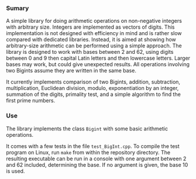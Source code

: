 ### Sumary

A simple library for doing arithmetic operations on non-negative integers with arbitrary size. Integers are implemented as vectors of digits. 
This implementation is not designed with efficiency in mind and is rather slow compared with dedicated libraries. 
Instead, it is aimed at showing how arbitrary-size arithmetic can be performed using a simple approach. 
The library is designed to work with bases between 2 and 62, using digits between 0 and 9 then capital Latin letters and then lowercase letters. 
Larger bases may work, but could give unexpected results. 
All operations involving two Bigints assume they are written in the same base.

It currently implements comparison of two Bigints, addition, subtraction, multiplication, Euclidean division, modulo, exponentiation by an integer, summation of the digits, primality test, and a simple algorithm to find the first prime numbers.

### Use

The library implements the class `Bigint` with some basic arithmetic operations. 

It comes with a few tests in the file `test_BigInt.cpp`. 
To compile the test program on Linux, run `make` from within the repository directory. 
The resulting executable can be run in a console with one argument between 2 and 62 included, determining the base. 
If no argument is given, the base 10 is used.
